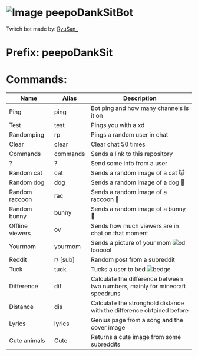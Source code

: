 # ![Image](https://i.imgur.com/DvMoNGA.png) peepoDankSitBot
Twitch bot made by: [RyuSan_](https://twitch.tv/ryusan_)
# **Prefix**: peepoDankSit
# Commands:
| Name | Alias |Description 
| --- | --- | --- | 
|Ping|ping|Bot ping and how many channels is it on | 
|Test|test|Pings you with a xd |
|Randomping|rp|Pings a random user in chat|
|Clear|clear|Clear chat 50 times|
|Commands|commands|Sends a link to this repository|
|?|?| Send some info from a user|
|Random cat|cat|Sends a random image of a cat 😺|
|Random dog|dog|Sends a random image of a dog 🐶|
|Random raccoon|rac|Sends a random image of a raccoon 🦝|
|Random bunny|bunny|Sends a random image of a bunny 🐰|
|Offline viewers|ov|Sends how much viewers are in chat on that moment|
|Yourmom|yourmom|Sends a picture of your mom ![xd](https://cdn.frankerfacez.com/emoticon/412807/1) loooool|
|Reddit|r/ [sub]|Random post from a subreddit|
|Tuck|tuck|Tucks a user to bed ![bedge](https://cdn.frankerfacez.com/emoticon/627915/1)|
|Difference|dif|Calculate the difference between two numbers, mainly for minecraft speedruns |
|Distance|dis|Calculate the stronghold distance with the difference obtained before|
|Lyrics|lyrics| Genius page from a song and the cover image
|Cute animals|Cute|Returns a cute image from some subreddits
